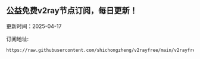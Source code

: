 ## 公益免费v2ray节点订阅，每日更新！
更新时间：2025-04-17

订阅地址:
```
https://raw.githubusercontent.com/shichongzheng/v2rayfree/main/v2rayfree
```
